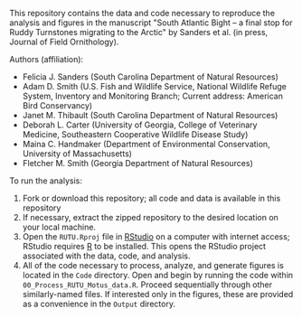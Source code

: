 This repository contains the data and code necessary to reproduce the analysis and figures in the manuscript "South Atlantic Bight – a final stop for Ruddy Turnstones migrating to the Arctic" by Sanders et al. (in press, Journal of Field Ornithology).

Authors (affiliation): 
- Felicia J. Sanders (South Carolina Department of Natural Resources)
- Adam D. Smith (U.S. Fish and Wildlife Service, National Wildlife Refuge System, Inventory and Monitoring Branch; Current address: American Bird Conservancy)
- Janet M. Thibault (South Carolina Department of Natural Resources)
- Deborah L. Carter (University of Georgia, College of Veterinary Medicine, Southeastern Cooperative Wildlife Disease Study)
- Maina C. Handmaker (Department of Environmental Conservation, University of Massachusetts)
- Fletcher M. Smith (Georgia Department of Natural Resources)  

To run the analysis:

1. Fork or download this repository; all code and data is available in this repository
2. If necessary, extract the zipped repository to the desired location on your local machine.
3. Open the `RUTU.Rproj` file in [RStudio](https://posit.co/products/open-source/rstudio/) on a computer with internet access; RStudio requires [R](http://www.r-project.org) to be installed. This opens the RStudio project associated with the data, code, and analysis.
4. All of the code necessary to process, analyze, and generate figures is located in the `Code` directory. Open and begin by running the code within `00_Process_RUTU_Motus_data.R`. Proceed sequentially through other similarly-named files. If interested only in the figures, these are provided as a convenience in the `Output` directory.
